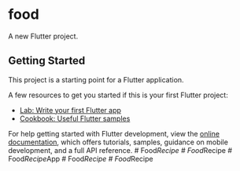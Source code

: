 # food

A new Flutter project.

## Getting Started

This project is a starting point for a Flutter application.

A few resources to get you started if this is your first Flutter project:

- [Lab: Write your first Flutter app](https://docs.flutter.dev/get-started/codelab)
- [Cookbook: Useful Flutter samples](https://docs.flutter.dev/cookbook)

For help getting started with Flutter development, view the
[online documentation](https://docs.flutter.dev/), which offers tutorials,
samples, guidance on mobile development, and a full API reference.
#   F o o d _ R e c i p e  
 #   F o o d _ R e c i p e  
 #   F o o d _ R e c i p e _ A p p  
 #   F o o d _ R e c i p e  
 #   F o o d _ R e c i p e  
 